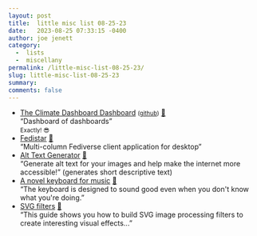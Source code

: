 ```yaml
---
layout: post
title:  little misc list 08-25-23
date:   2023-08-25 07:33:15 -0400
author: joe jenett
category:
  -  lists
  -  miscellany
permalink: /little-misc-list-08-25-23/
slug: little-misc-list-08-25-23
summary: 
comments: false
---
```

<ul class="links">
	<li><a title="The Climate Dashboard Dashboard" href="https://jjk-code-otter.github.io/dashboard-dashboard/">The Climate Dashboard Dashboard</a> <small>(<a href="https://github.com/jjk-code-otter/dashboard-dashboard">github</a>)</small> <a href="https://pinboard.in/u:twwoodward">📌</a><br>“Dashboard of dashboards”<br><small>Exactly! 😎</small></li>
	<li><a title="Fedistar" href="https://fedistar.net/">Fedistar</a> <a href="https://pinboard.in/u:chetwisniewski">📌</a><br>“Multi-column Fediverse client application for desktop”</li>
	<li><a title="Alt Text Generator" href="https://alttext.in/">Alt Text Generator</a> <a href="https://pinboard.in/u:shaunhuston">📌</a><br>“Generate alt text for your images and help make the internet more accessible!” (generates short descriptive text)</li>
	<li><a title="A novel keyboard for music" href="https://ad8e.pages.dev/keyboard">A novel keyboard for music</a> <a href="https://pinboard.in/u:program247365">📌</a><br>“The keyboard is designed to sound good even when you don't know what you're doing.”</li>
	<li><a title="SVG filters · WebPlatform Docs" href="https://webplatform.github.io/docs/svg/tutorials/smarter_svg_filters/">SVG filters</a> <a href="https://pinboard.in/u:yelper">📌</a><br>“This guide shows you how to build SVG image processing filters to create interesting visual effects...”</li>
</ul>
<a href="https://brid.gy/publish/mastodon"></a>